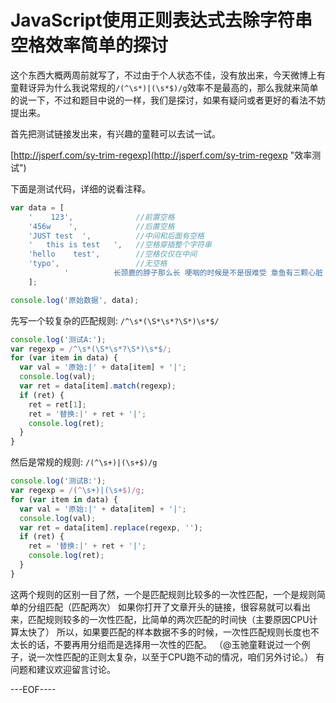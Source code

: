 # JavaScript使用正则表达式去除字符串空格效率简单的探讨

这个东西大概两周前就写了，不过由于个人状态不佳，没有放出来，今天微博上有童鞋讶异为什么我说常规的`/(^\s*)|(\s*$)/g`效率不是最高的，那么我就来简单的说一下，不过和题目中说的一样，我们是探讨，如果有疑问或者更好的看法不妨提出来。

首先把测试链接发出来，有兴趣的童鞋可以去试一试。

[http://jsperf.com/sy-trim-regexp](http://jsperf.com/sy-trim-regexp "效率测试")

下面是测试代码，详细的说看注释。

```js
var data = [
    '    123',              //前置空格
    '456w    ',             //后置空格
    'JUST test  ',          //中间和后面有空格
    '   this is test   ',   //空格穿插整个字符串
    'hello    test',        //空格仅仅在中间
    'typo',                 //无空格
            '          长颈鹿的脖子那么长 哽咽的时候是不是很难受 章鱼有三颗心脏 心痛的时候是不是很疼 乌鸦可以学人说话 尴尬的时候会不会装咳嗽 骆驼有长长的睫毛 想哭的时候能不能说眼睛进了沙 蛇没有宽宽的肩膀 她累的时候给不了能够依靠的温暖 小强有两个大脑 孤单的时候会不会一起想着谁 我没有长长的脖子 却哽咽的说不出话 我没有三颗心脏 体会不到无法忍受的痛再多三倍 我假装咳嗽 假装被沙子迷了眼 你也没有看我一眼 是因为我太弱小 没有很可靠的肩膀么 无时无刻的清澈想念 一定比两个大脑一起想你还多吧 壁虎有一条会断的尾巴 逃跑的时候是在欺骗对方 还是在伤害自己 你的渐行渐远难道自己就不伤么          '//特别多的字符
    ];

console.log('原始数据', data);
```

先写一个较复杂的匹配规则: `/^\s*(\S*\s*?\S*)\s*$/`

```js
console.log('测试A:');
var regexp = /^\s*(\S*\s*?\S*)\s*$/;
for (var item in data) {
  var val = '原始:|' + data[item] + '|';
  console.log(val);
  var ret = data[item].match(regexp);
  if (ret) {
    ret = ret[1];
    ret = '替换:|' + ret + '|';
    console.log(ret);
  }
}
```

然后是常规的规则: `/(^\s+)|(\s+$)/g`

```js
console.log('测试B:');
var regexp = /(^\s+)|(\s+$)/g;
for (var item in data) {
  var val = '原始:|' + data[item] + '|';
  console.log(val);
  var ret = data[item].replace(regexp, '');
  if (ret) {
    ret = '替换:|' + ret + '|';
    console.log(ret);
  }
}
```

这两个规则的区别一目了然，一个是匹配规则比较多的一次性匹配，一个是规则简单的分组匹配（匹配两次） 如果你打开了文章开头的链接，很容易就可以看出来，匹配规则较多的一次性匹配，比简单的两次匹配的时间快（主要原因CPU计算太快了） 所以，如果要匹配的样本数据不多的时候，一次性匹配规则长度也不太长的话，不要再用分组而是选择用一次性的匹配。 （@玉驰童鞋说过一个例子，说一次性匹配的正则太复杂，以至于CPU跑不动的情况，咱们另外讨论。） 有问题和建议欢迎留言讨论。

---EOF----

